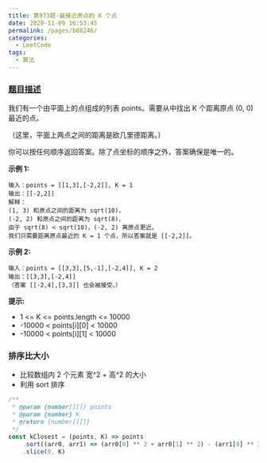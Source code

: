 ```yaml
---
title: 第973题-最接近原点的 K 个点
date: 2020-11-09 16:53:45
permalink: /pages/b88246/
categories:
  - LeetCode
tags:
  - 算法
---
```


### [题目描述](https://leetcode-cn.com/problems/k-closest-points-to-origin/)

我们有一个由平面上的点组成的列表 points。需要从中找出 K 个距离原点 (0, 0) 最近的点。

（这里，平面上两点之间的距离是欧几里德距离。）

你可以按任何顺序返回答案。除了点坐标的顺序之外，答案确保是唯一的。

<!-- more -->

**示例 1:**

```
输入：points = [[1,3],[-2,2]], K = 1
输出：[[-2,2]]
解释：
(1, 3) 和原点之间的距离为 sqrt(10)，
(-2, 2) 和原点之间的距离为 sqrt(8)，
由于 sqrt(8) < sqrt(10)，(-2, 2) 离原点更近。
我们只需要距离原点最近的 K = 1 个点，所以答案就是 [[-2,2]]。
```

**示例 2:**

```
输入：points = [[3,3],[5,-1],[-2,4]], K = 2
输出：[[3,3],[-2,4]]
（答案 [[-2,4],[3,3]] 也会被接受。）
```

**提示:**

- <span class="span-shadow"> 1 <= K <= points.length <= 10000 </span>
- <span class="span-shadow"> -10000 < points[i][0] < 10000 </span>
- <span class="span-shadow"> -10000 < points[i][1] < 10000 </span>

### 排序比大小

- 比较数组内 2 个元素 宽^2 + 高^2 的大小
- 利用 sort 排序

```JavaScript
/**
 * @param {number[][]} points
 * @param {number} K
 * @return {number[][]}
 */
const kClosest = (points, K) => points
    .sort((arr0, arr1) => (arr0[0] ** 2 + arr0[1] ** 2) - (arr1[0] ** 2 + arr1[1] ** 2))
    .slice(0, K)
```
